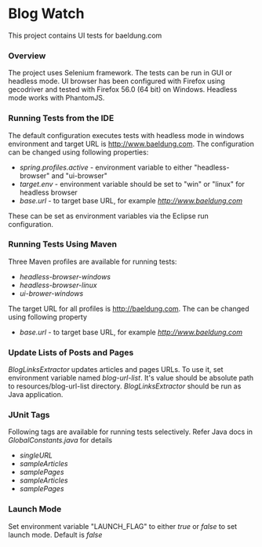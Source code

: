 # Blog Watch

This project contains UI tests for baeldung.com

### Overview

The project uses Selenium framework. The tests can be run in GUI or headless mode. UI browser has been configured with Firefox using gecodriver and tested with Firefox 56.0 (64 bit) on Windows. Headless mode works with PhantomJS. 

### Running Tests from the IDE

The default configuration executes tests with headless mode in windows environment and target URL is http://www.baeldung.com. The configuration can be changed using following properties:

  - _spring.profiles.active_ - environment variable to either "headless-browser" and "ui-browser"
  - _target.env_ - environment variable should be set to "win" or "linux" for headless browser
  - _base.url_ - to target base URL, for example _http://www.baeldung.com_

These can be set as environment variables via the Eclipse run configuration. 


### Running Tests Using Maven 

Three Maven profiles are available for running tests: 
  - _headless-browser-windows_
  - _headless-browser-linux_ 
  - _ui-brower-windows_

The target URL for all profiles is http://baeldung.com. The can be changed using following property

- _base.url_ - to target base URL, for example _http://www.baeldung.com_

### Update Lists of Posts and Pages


_BlogLinksExtractor_ updates articles and pages URLs. To use it, set environment variable named _blog-url-list_. It's value should be absolute path to resources/blog-url-list directory. _BlogLinksExtractor_ should be run as Java application. 

### JUnit Tags

Following tags are available for running tests selectively. Refer Java docs in _GlobalConstants.java_ for details
  - _singleURL_
  - _sampleArticles_
  - _samplePages_
  - _sampleArticles_
  - _samplePages_
  
 ### Launch Mode
 
 Set environment variable "LAUNCH_FLAG" to either _true_ or _false_ to set launch mode. Default is _false_

